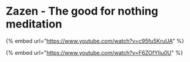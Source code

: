 # Zazen  - The good for nothing meditation

{% embed url="https://www.youtube.com/watch?v=c95fu5KruUA" %}

{% embed url="https://www.youtube.com/watch?v=F6ZOfYIiu0U" %}

